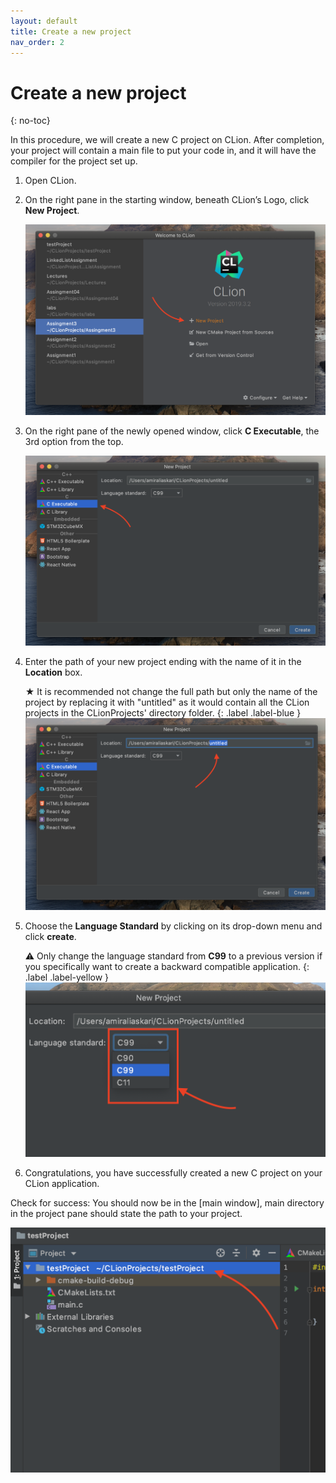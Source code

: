 ```yaml
---
layout: default
title: Create a new project
nav_order: 2
---
```

# Create a new project
{: no-toc}

In this procedure, we will create a new C project on CLion. After completion, your project will contain a main file to put your code in, and it will have the compiler for the project set up.

1. Open CLion.
2. On the right pane in the starting window, beneath CLion’s Logo, click **New Project**.

    ![image-name](https://github.com/AmirAshvins/how-to-use-CLion/blob/gh-pages/assets/images/proc1-image1.png?raw=true "alt text here")
3. On the right pane of the newly opened window, click **C Executable**, the 3rd option from the top.

    ![image-name](https://github.com/AmirAshvins/how-to-use-CLion/blob/gh-pages/assets/images/proc1-image2.png?raw=true "alt text here")
4. Enter the path of your new project ending with the name of it in the **Location** box.

    ★ It is recommended not change the full path but only the name of the project by replacing it with "untitled" as it would contain all the CLion projects in the CLionProjects' directory folder.
    {: .label .label-blue }
    ![image-name](https://github.com/AmirAshvins/how-to-use-CLion/blob/gh-pages/assets/images/proc1-image3.png?raw=true "alt text here")
5. Choose the **Language Standard** by clicking on its drop-down menu and click **create**.

    ⚠ Only change the language standard from **C99** to a previous version if you specifically want to create a backward compatible application.
    {: .label .label-yellow }
    ![image-name](https://github.com/AmirAshvins/how-to-use-CLion/blob/gh-pages/assets/images/proc1-image4.png?raw=true "alt text here")
6. Congratulations, you have successfully created a new C project on your CLion application.

Check for success: You should now be in the [main window], main directory in the project pane should state the path to your project.

![image-name](https://github.com/AmirAshvins/how-to-use-CLion/blob/gh-pages/assets/images/proc1-image100.png?raw=true "alt text here")
